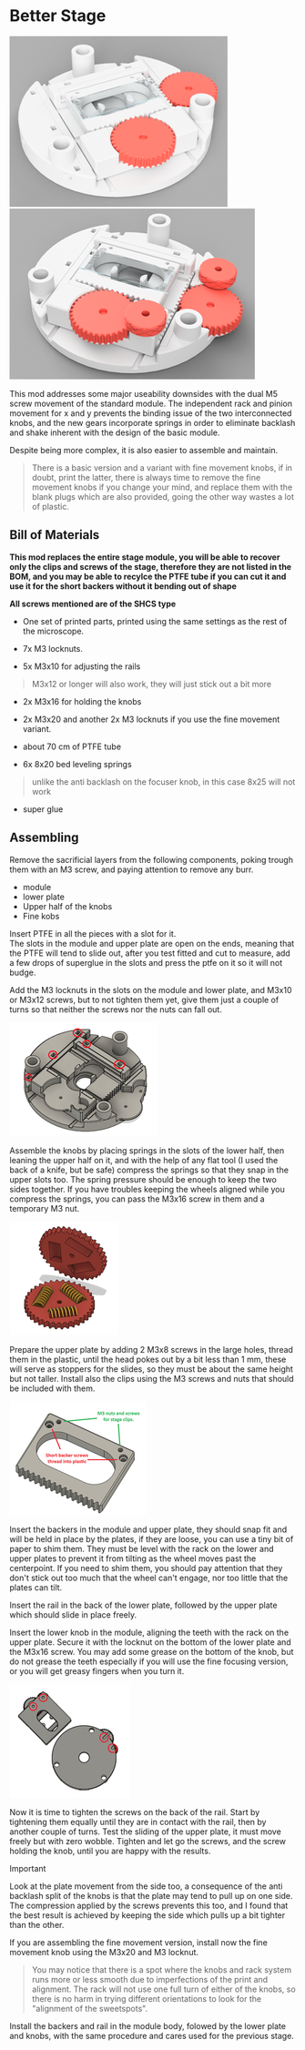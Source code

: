 # Better Stage

![/Mods/Stage/Better%20Stage/render.png](/Mods/Stage/Better%20Stage/render.png) ![/Mods/Stage/Better%20Stage/render_fine.png](/Mods/Stage/Better%20Stage/render_fine.png)

This mod addresses some major useability downsides with the dual M5 screw movement of the standard module.
The independent rack and pinion movement for x and y prevents the binding issue of the two interconnected knobs, and the new gears incorporate springs in order to eliminate backlash and shake inherent with the design of the basic module.

Despite being more complex, it is also easier to assemble and maintain.

> There is a basic version and a variant with fine movement knobs, if in doubt, print the latter, there is always time to remove the fine movement knobs if you change your mind, and replace them with the blank plugs which are also provided, going the other way wastes a lot of plastic.


## Bill of Materials

**This mod replaces the entire stage module, you will be able to recover only the clips and screws of the stage, therefore they are not listed in the BOM, and you may be able to recylce the PTFE tube if you can cut it and use it for the short backers without it bending out of shape**

**All screws mentioned are of the SHCS type**

- One set of printed parts, printed using the same settings as the rest of the microscope.  

- 7x M3 locknuts.

- 5x M3x10 for adjusting the rails 
> M3x12 or longer will also work, they will just stick out a bit more

- 2x M3x16 for holding the knobs

- 2x M3x20 and another 2x M3 locknuts if you use the fine movement variant.

- about 70 cm of PTFE tube

- 6x 8x20 bed leveling springs 
>unlike the anti backlash on the focuser knob, in this case 8x25 will not work
  
- super glue  

## Assembling

Remove the sacrificial layers from the following components, poking trough them with an M3 screw, and paying attention to remove any burr.

- module 
- lower plate 
- Upper half of the knobs
- Fine kobs 

Insert PTFE in all the pieces with a slot for it.  
The slots in the module and upper plate are open on the ends, meaning that the PTFE will tend to slide out, after you test fitted and cut to measure, add a few drops of superglue in the slots and press the ptfe on it so it will not budge.

Add the M3 locknuts in the slots on the module and lower plate, and M3x10 or M3x12 screws, but to not tighten them yet, give them just a couple of turns so that neither the screws nor the nuts can fall out. 

![/Mods/Stage/Better%20Stage/pictures/rail%20nuts.png](/Mods/Stage/Better%20Stage/pictures/rail%20nuts.png) 

Assemble the knobs by placing springs in the slots of the lower half, then leaning the upper half on it, and with the help of any flat tool (I used the back of a knife, but be safe) compress the springs so that they snap in the upper slots too.
The spring pressure should be enough to keep the two sides together. If you have troubles keeping the wheels aligned while you compress the springs, you can pass the M3x16 screw in them and a temporary M3 nut. 

![/Mods/Stage/Better%20Stage/pictures/springs.png](/Mods/Stage/Better%20Stage/pictures/springs.png)

Prepare the upper plate by adding 2 M3x8 screws in the large holes, thread them in the plastic, until the head pokes out by a bit less than 1 mm, these will serve as stoppers for the slides, so they must be about the same height but not taller.
Install also the clips using the M3 screws and nuts that should be included with them.

![/Mods/Stage/Better%20Stage/pictures/upper%20plate.png](/Mods/Stage/Better%20Stage/pictures/upper%20plate.png)

Insert the backers in the module and upper plate, they should snap fit and will be held in place by the plates, if they are loose, you can use a tiny bit of paper to shim them.
They must be level with the rack on the lower and upper plates to prevent it from tilting as the wheel moves past the centerpoint.
If you need to shim them, you should pay attention that they don't stick out too much that the wheel can't engage, nor too little that the plates can tilt.

Insert the rail in the back of the lower plate, followed by the upper plate which should slide in place freely.

Insert the lower knob in the module, aligning the teeth with the rack on the upper plate.
Secure it with the locknut on the bottom of the lower plate and the M3x16 screw.
You may add some grease on the bottom of the knob, but do not grease the teeth especially if you will use the fine focusing version, or you will get greasy fingers when you turn it. 

![/Mods/Stage/Better%20Stage/pictures/knob%20nuts.png](/Mods/Stage/Better%20Stage/pictures/knob%20nuts.png)

Now it is time to tighten the screws on the back of the rail.
Start by tightening them equally until they are in contact with the rail, then by another couple of turns.
Test the sliding of the upper plate, it must move freely but with zero wobble.
Tighten and let go the screws, and the screw holding the knob, until you are happy with the results.

> [!IMPORTANT]
> Look at the plate movement from the side too, a consequence of the anti backlash split of the knobs is that the plate may tend to pull up on one side. 
> The compression applied by the screws prevents this too, and I found that the best result is achieved by keeping the side which pulls up a bit tighter than the other.

If you are assembling the fine movement version, install now the fine movement knob using the M3x20 and M3 locknut. 

>You may notice that there is a spot where the knobs and rack system runs more or less smooth due to imperfections of the print and alignment. The rack will not use one full turn of either of the knobs, so there is no harm in trying different orientations to look for the "alignment of the sweetspots".  

Install the backers and rail in the module body, folowed by the lower plate and knobs, with the same procedure and cares used for the previous stage.
